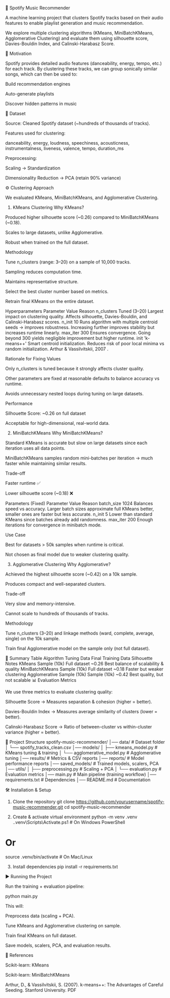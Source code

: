 🎵 Spotify Music Recommender

A machine learning project that clusters Spotify tracks based on their audio features to enable playlist generation and music recommendation.

We explore multiple clustering algorithms (KMeans, MiniBatchKMeans, Agglomerative Clustering) and evaluate them using silhouette score, Davies-Bouldin Index, and Calinski-Harabasz Score.

📌 Motivation

Spotify provides detailed audio features (danceability, energy, tempo, etc.) for each track. By clustering these tracks, we can group sonically similar songs, which can then be used to:

Build recommendation engines

Auto-generate playlists

Discover hidden patterns in music

📂 Dataset

Source: Cleaned Spotify dataset (~hundreds of thousands of tracks).

Features used for clustering:

danceability, energy, loudness, speechiness, acousticness,
instrumentalness, liveness, valence, tempo, duration_ms


Preprocessing:

Scaling → Standardization

Dimensionality Reduction → PCA (retain 90% variance)

⚙️ Clustering Approach

We evaluated KMeans, MiniBatchKMeans, and Agglomerative Clustering.

1. KMeans Clustering
Why KMeans?

Produced higher silhouette score (~0.26) compared to MiniBatchKMeans (~0.18).

Scales to large datasets, unlike Agglomerative.

Robust when trained on the full dataset.

Methodology

Tune n_clusters (range: 3–20) on a sample of 10,000 tracks.

Sampling reduces computation time.

Maintains representative structure.

Select the best cluster number based on metrics.

Retrain final KMeans on the entire dataset.

Hyperparameters
Parameter	Value	Reason
n_clusters	Tuned (3–20)	Largest impact on clustering quality. Affects silhouette, Davies-Bouldin, and Calinski-Harabasz scores.
n_init	10	Runs algorithm with multiple centroid seeds → improves robustness. Increasing further improves stability but increases runtime linearly.
max_iter	300	Ensures convergence. Going beyond 300 yields negligible improvement but higher runtime.
init	'k-means++'	Smart centroid initialization. Reduces risk of poor local minima vs random initialization. Arthur & Vassilvitskii, 2007
.

Rationale for Fixing Values

Only n_clusters is tuned because it strongly affects cluster quality.

Other parameters are fixed at reasonable defaults to balance accuracy vs runtime.

Avoids unnecessary nested loops during tuning on large datasets.

Performance

Silhouette Score: ~0.26 on full dataset

Acceptable for high-dimensional, real-world data.

2. MiniBatchKMeans
Why MiniBatchKMeans?

Standard KMeans is accurate but slow on large datasets since each iteration uses all data points.

MiniBatchKMeans samples random mini-batches per iteration → much faster while maintaining similar results.

Trade-off

Faster runtime ✅

Lower silhouette score (~0.18) ❌

Parameters (Fixed)
Parameter	Value	Reason
batch_size	1024	Balances speed vs accuracy. Larger batch sizes approximate full KMeans better, smaller ones are faster but less accurate.
n_init	5	Lower than standard KMeans since batches already add randomness.
max_iter	200	Enough iterations for convergence in minibatch mode.

Use Case

Best for datasets > 50k samples when runtime is critical.

Not chosen as final model due to weaker clustering quality.

3. Agglomerative Clustering
Why Agglomerative?

Achieved the highest silhouette score (~0.42) on a 10k sample.

Produces compact and well-separated clusters.

Trade-off

Very slow and memory-intensive.

Cannot scale to hundreds of thousands of tracks.

Methodology

Tune n_clusters (3–20) and linkage methods (ward, complete, average, single) on the 10k sample.

Train final Agglomerative model on the sample only (not full dataset).

🔑 Summary Table
Algorithm	Tuning Data	Final Training Data	Silhouette	Notes
KMeans	Sample (10k)	Full dataset	~0.26	Best balance of scalability & quality
MiniBatchKMeans	Sample (10k)	Full dataset	~0.18	Faster but weaker clustering
Agglomerative	Sample (10k)	Sample (10k)	~0.42	Best quality, but not scalable
📊 Evaluation Metrics

We use three metrics to evaluate clustering quality:

Silhouette Score → Measures separation & cohesion (higher = better).

Davies-Bouldin Index → Measures average similarity of clusters (lower = better).

Calinski-Harabasz Score → Ratio of between-cluster vs within-cluster variance (higher = better).

📂 Project Structure
spotify-music-recommender/
│── data/                         # Dataset folder
│   └── spotify_tracks_clean.csv
│── models/
│   ├── kmeans_model.py           # KMeans tuning & training
│   └── agglomerative_model.py    # Agglomerative tuning
│── results/                      # Metrics & CSV reports
│── reports/                      # Model performance reports
│── saved_models/                 # Trained models, scalers, PCA
│── utils/
│   ├── preprocessing.py          # Scaling + PCA
│   └── evaluation.py             # Evaluation metrics
│── main.py                       # Main pipeline (training workflow)
│── requirements.txt              # Dependencies
│── README.md                     # Documentation

🛠️ Installation & Setup
1. Clone the repository
git clone https://github.com/yourusername/spotify-music-recommender.git
cd spotify-music-recommender

2. Create & activate virtual environment
python -m venv .venv
.\.venv\Scripts\Activate.ps1   # On Windows PowerShell
# Or
source .venv/bin/activate      # On Mac/Linux

3. Install dependencies
pip install -r requirements.txt

▶️ Running the Project

Run the training + evaluation pipeline:

python main.py


This will:

Preprocess data (scaling + PCA).

Tune KMeans and Agglomerative clustering on sample.

Train final KMeans on full dataset.

Save models, scalers, PCA, and evaluation results.

📑 References

Scikit-learn: KMeans

Scikit-learn: MiniBatchKMeans

Arthur, D., & Vassilvitskii, S. (2007). k-means++: The Advantages of Careful Seeding. Stanford University. PDF
